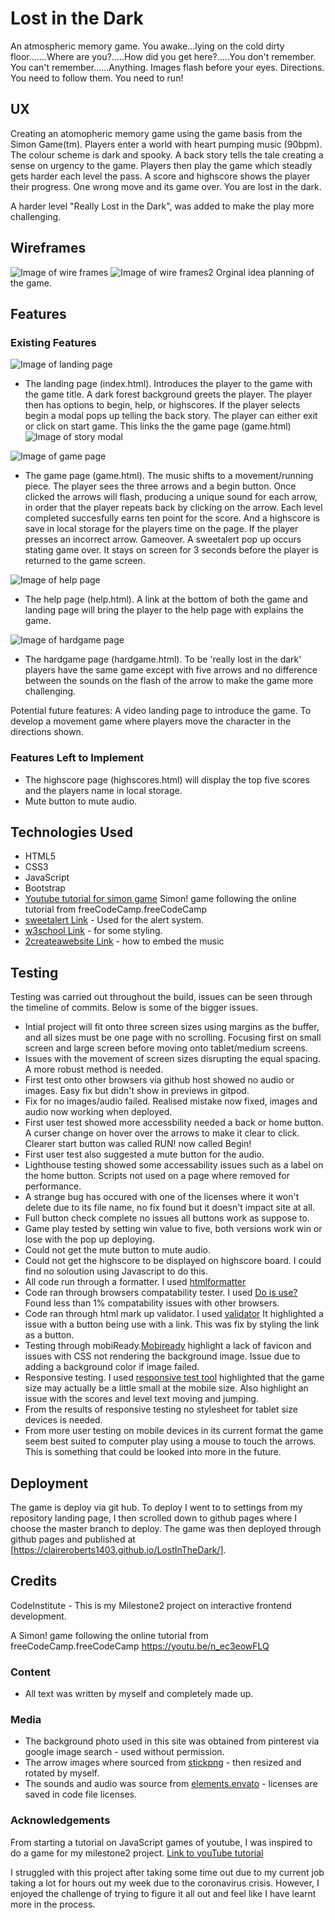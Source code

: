 # Lost in the Dark

An atmospheric memory game. 
You awake...lying on the cold dirty floor.......Where are you?.....How did you get here?.....You don't remember. You can't
remember......Anything.	Images flash before your eyes. Directions. You need to follow them. You need to run!
 
## UX
 
Creating an atomopheric memory game using the game basis from the Simon Game(tm). Players enter a world with heart pumping music (90bpm).
The colour scheme is dark and spooky. A back story tells the tale creating a sense on urgency to the game. Players then play the game which steadly 
gets harder each level the pass. A score and highscore shows the player their progress. One wrong move and its game over. You are lost in the dark.

A harder level "Really Lost in the Dark", was added to make the play more challenging.

## Wireframes

![Image of wire frames](https://github.com/ClaireRoberts1403/LostInTheDark/blob/master/assets/images/wireframe1.jpg)
![Image of wire frames2](https://github.com/ClaireRoberts1403/LostInTheDark/blob/master/assets/images/wireframe2.jpg)
Orginal idea planning of the game.


## Features
 
### Existing Features

![Image of landing page](https://github.com/ClaireRoberts1403/LostInTheDark/blob/master/assets/images/landingSS.png)
- The landing page (index.html). Introduces the player to the game with the game title. A dark forest background greets the player.
The player then has options to begin, help, or highscores. If the player selects begin a modal pops up telling the back story. The player 
can either exit or click on start game. This links the the game page (game.html)
![Image of story modal](https://github.com/ClaireRoberts1403/LostInTheDark/blob/master/assets/images/storySS.png)

![Image of game page](https://github.com/ClaireRoberts1403/LostInTheDark/blob/master/assets/images/lostSS.png)
- The game page (game.html). The music shifts to a movement/running piece. The player sees the three arrows and a begin button. Once clicked
the arrows will flash, producing a unique sound for each arrow, in order that the player repeats back by clicking on the arrow. Each level completed succesfully earns ten point for the 
score. And a highscore is save in local storage for the players time on the page. If the player presses an incorrect arrow. Gameover. A sweetalert pop 
up occurs stating game over. It stays on screen for 3 seconds before the player is returned to the game screen.

![Image of help page](https://github.com/ClaireRoberts1403/LostInTheDark/blob/master/assets/images/helpSS.png)
- The help page (help.html). A link at the bottom of both the game and landing page will bring the player to the help page with explains the game.

![Image of hardgame page](https://github.com/ClaireRoberts1403/LostInTheDark/blob/master/assets/images/ReallyLostSS.png)
- The hardgame page (hardgame.html). To be 'really lost in the dark' players have the same game except with five arrows and no difference between the sounds 
on the flash of the arrow to make the game more challenging.

Potential future features:
A video landing page to introduce the game.
To develop a movement game where players move the character in the directions shown.

### Features Left to Implement
- The highscore page (highscores.html) will display the top five scores and the players name in local storage.
- Mute button to mute audio.

## Technologies Used
- HTML5
- CSS3
- JavaScript
- Bootstrap
- [Youtube tutorial for simon game](https://youtu.be/n_ec3eowFLQA) Simon! game following the online tutorial from freeCodeCamp.freeCodeCamp 
- [sweetalert Link](https://sweetalert.js.org/) - Used for the alert system.
- [w3school Link](https://www.w3schools.com/howto) - for some styling.
- [2createawebsite Link](http://www.2createawebsite.com/enhance/adding-music.html) - how to embed the music


## Testing

Testing was carried out throughout the build, issues can be seen through the timeline of commits. Below is some of the bigger issues.

- Intial project will fit onto three screen sizes using margins as the buffer, and all sizes must be one page with no scrolling. Focusing first on small screen and large screen before moving onto tablet/medium screens.
- Issues with the movement of screen sizes disrupting the equal spacing. A more robust method is needed.
- First test onto other browsers via github host showed no audio or images. Easy fix but didn't show in previews in gitpod.
- Fix for no images/audio failed. Realised mistake now fixed, images and audio now working when deployed.
- First user test showed more accessbility needed a back or home button. A curser change on hover over the arrows to make it clear to click. Clearer start button was called RUN! now called Begin!
- First user test also suggested a mute button for the audio. 
- Lighthouse testing showed some accessability issues such as a label on the home button. Scripts not used on a page where removed for performance.
- A strange bug has occured with one of the licenses where it won't delete due to its file name, no fix found but it doesn't impact site at all.
- Full button check complete no issues all buttons work as suppose to.
- Game play tested by setting win value to five, both versions work win or lose with the pop up deploying.
- Could not get the mute button to mute audio.
- Could not get the highscore to be displayed on highscore board. I could find no soloution using Javascript to do this.
- All code run through a formatter. I used [htmlformatter](https://htmlformatter.com/)
- Code ran through browsers compatability tester. I used [Do is use?](http://doiuse.herokuapp.com/) Found less than 1% compatability issues with other browsers. 
- Code ran through html mark up validator. I used [validator](https://validator.w3.org/) It highlighted a issue with a button being use with a link. This was fix by styling the link as a button.
- Testing through mobiReady.[Mobiready](https://ready.mobi/) highlight a lack of favicon and issues with CSS not rendering the background image. Issue due to adding a background color if image failed.
- Responsive testing. I used [responsive test tool](http://responsivetesttool.com/) highlighted that the game size may actually be a little small at the mobile size. Also highlight an issue with the scores and level text moving and jumping.
- From the results of responsive testing no stylesheet for tablet size devices is needed.
- From more user testing on mobile devices in its current format the game seem best suited to computer play using a mouse to touch the arrows. This is something that could be looked into more in the future.


## Deployment

The game is deploy via git hub. To deploy I went to to settings from my repository landing page, I then scrolled down to github pages where I choose the master branch to deploy.
The game was then deployed through github pages and published at [https://claireroberts1403.github.io/LostInTheDark/].


## Credits

CodeInstitute - This is my Milestone2 project on interactive frontend development.

A Simon! game following the online tutorial from freeCodeCamp.freeCodeCamp https://youtu.be/n_ec3eowFLQ

### Content
- All text was written by myself and completely made up.

### Media
- The background photo used in this site was obtained from pinterest via google image search - used without permission.
- The arrow images where sourced from [stickpng](https://www.stickpng.com/) - then resized and rotated by myself.
- The sounds and audio was source from [elements.envato](https://elements.envato.com/) - licenses are saved in code file licenses.

### Acknowledgements

From starting a tutorial on JavaScript games of youtube, I was inspired to do a game for my milestone2 project.
[Link to youTube tutorial](https://www.youtube.com/watch?v=lhNdUVh3qCc)

I struggled with this project after taking some time out due to my current job taking a lot for hours out my week due to the coronavirus crisis.
However, I enjoyed the challenge of trying to figure it all out and feel like I have learnt more in the process.
